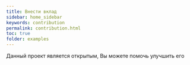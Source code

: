 ```yaml
---
title: Внести вклад
sidebar: home_sidebar
keywords: contribution
permalink: contribution.html
toc: true
folder: examples
---
```


Данный проект является открытым, Вы можете помочь улучшить его
